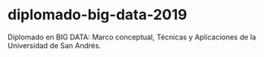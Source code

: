# diplomado-big-data-2019
Diplomado en BIG DATA: Marco conceptual, Técnicas y Aplicaciones de la Universidad de San Andrés.
